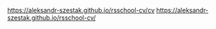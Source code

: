 <https://aleksandr-szestak.github.io/rsschool-cv/cv>
<https://aleksandr-szestak.github.io/rsschool-cv/>
